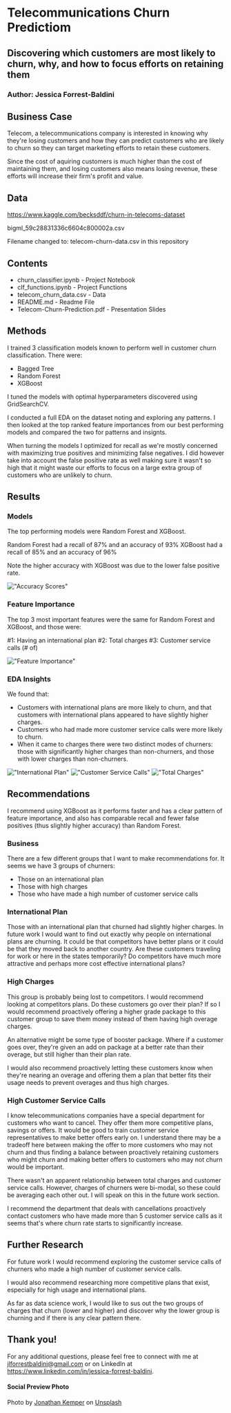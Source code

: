 # Telecommunications Churn Predictiom

## Discovering which customers are most likely to churn, why, and how to focus efforts on retaining them

### Author: Jessica Forrest-Baldini

## Business Case

Telecom, a telecommunications company is interested in knowing why they're losing customers and how they can predict customers who are likely to churn so they can target marketing efforts to retain these customers. 

Since the cost of aquiring customers is much higher than the cost of maintaining them, and losing customers also means losing revenue, these efforts will increase their firm's profit and value. 

## Data

https://www.kaggle.com/becksddf/churn-in-telecoms-dataset

bigml_59c28831336c6604c800002a.csv

Filename changed to: telecom-churn-data.csv in this repository

## Contents 

- churn_classifier.ipynb - Project Notebook
- clf_functions.ipynb - Project Functions 
- telecom_churn_data.csv - Data
- README.md - Readme File
- Telecom-Churn-Prediction.pdf - Presentation Slides

## Methods 

I trained 3 classification models known to perform well in customer churn classification. There were:
- Bagged Tree
- Random Forest
- XGBoost

I tuned the models with optimal hyperparameters discovered using GridSearchCV. 

I conducted a full EDA on the dataset noting and exploring any patterns. I then looked at the top ranked feature importances from our best performing models and compared the two for patterns and insignts.

When turning the models I optimized for recall as we're mostly concerned with maximizing true positives and minimizing false negatives. I did however take into account the false positive rate as well making sure it wasn't so high that it might waste our efforts to focus on a large extra group of customers who are unlikely to churn.

## Results

### Models 

The top performing models were Random Forest and XGBoost. 

Random Forest had a recall of 87% and an accuracy of 93%
XGBoost had a recall of 85% and an accuracy of 96%

Note the higher accuracy with XGBoost was due to the lower false positive rate. 

!["Accuracy Scores"](figures/Accuracy%20Scores.png)

### Feature Importance

The top 3 most important features were the same for Random Forest and XGBoost, and those were:

  #1: Having an international plan 
  #2: Total charges
  #3: Customer service calls (# of)
  
!["Feature Importance"](figures/feat_rank_XGB.png)
  
### EDA Insights

We found that:

- Customers with international plans are more likely to churn, and that customers with international plans appeared to have slightly higher charges.
- Customers who had made more customer service calls were more likely to churn.
- When it came to charges there were two distinct modes of churners: those with significantly higher charges than non-churners, and those with lower charges than non-churners.

!["International Plan"](figures/international%20plan.png)
!["Customer Service Calls"](figures/customer%20service%20calls.png)
!["Total Charges"](figures/total%20charges.png)


## Recommendations

I recommend using XGBoost as it performs faster and has a clear pattern of feature importance, and also has comparable recall and fewer false positives (thus slightly higher accuracy) than Random Forest.

### Business

There are a few different groups that I want to make recommendations for. It seems we have 3 groups of churners:

- Those on an international plan
- Those with high charges
- Those who have made a high number of customer service calls

###  International Plan

Those with an international plan that churned had slightly higher charges. In future work I would want to find out exactly why people on international plans are churning. It could be that competitors have better plans or it could be that they moved back to another country. Are these customers traveling for work or here in the states temporarily? Do competitors have much more attractive and perhaps more cost effective international plans?

###  High Charges

This group is probably being lost to competitors. I would recommend looking at competitors plans. Do these customers go over their plan? If so I would recommend proactively offering a higher grade package to this customer group to save them money instead of them having high overage charges.

An alternative might be some type of booster package. Where if a customer goes over, they're given an add on package at a better rate than their overage, but still higher than their plan rate.

I would also recommend proactively letting these customers know when they're nearing an overage and offering them a plan that better fits their usage needs to prevent overages and thus high charges.

###  High Customer Service Calls

I know telecommunications companies have a special department for customers who want to cancel. They offer them more competitive plans, savings or offers. It would be good to train customer service representatives to make better offers early on. I understand there may be a tradeoff here between making the offer to more customers who may not churn and thus finding a balance between proactively retaining customers who might churn and making better offers to customers who may not churn would be important.

There wasn't an apparent relationship between total charges and customer service calls. However, charges of churners were bi-modal, so these could be averaging each other out. I will speak on this in the future work section.

I recommend the department that deals with cancellations proactively contact customers who have made more than 5 customer service calls as it seems that's where churn rate starts to significantly increase.

## Further Research

For future work I would recommend exploring the customer service calls of churners who made a high number of customer service calls.

I would also recommend researching more competitive plans that exist, especially for high usage and international plans.

As far as data science work, I would like to sus out the two groups of charges that churn (lower and higher) and discover why the lower group is churning and if there is any clear pattern there.

## Thank you!

For any additional questions, please feel free to connect with me at jlforrestbaldini@gmail.com or on LinkedIn at https://www.linkedin.com/in/jessica-forrest-baldini.

#### Social Preview Photo
<span>Photo by <a href="https://unsplash.com/@jupp?utm_source=unsplash&amp;utm_medium=referral&amp;utm_content=creditCopyText">Jonathan Kemper</a> on <a href="https://unsplash.com/s/photos/telecommunications?utm_source=unsplash&amp;utm_medium=referral&amp;utm_content=creditCopyText">Unsplash</a></span>
